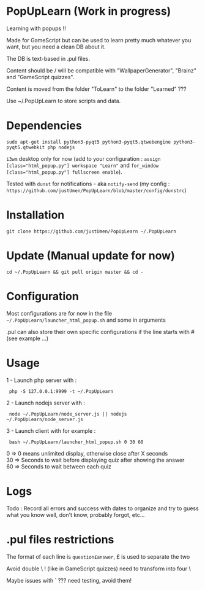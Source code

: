 # PopUpLearn (Work in progress)

Learning with popups !!  

Made for GameScript but can be used to learn pretty much whatever you want, but you need a clean DB about it.  

The DB is text-based in .pul files.  

Content should be / will be compatible with "WallpaperGenerator", "Brainz" and "GameScript quizzes".  

Content is moved from the folder "ToLearn" to the folder "Learned" ???

Use ~/.PopUpLearn to store scripts and data.

# Dependencies

    sudo apt-get install python3-pyqt5 python3-pyqt5.qtwebengine python3-pyqt5.qtwebkit php nodejs

`i3wm` desktop only for now (add to your configuration : `assign [class="html_popup.py"] workspace "Learn"` and `for_window [class="html_popup.py"] fullscreen enable`).  

Tested with `dunst` for notifications - aka `notify-send` (my config : `https://github.com/justUmen/PopUpLearn/blob/master/config/dunstrc`)  

# Installation

    git clone https://github.com/justUmen/PopUpLearn ~/.PopUpLearn

# Update (Manual update for now)

	cd ~/.PopUpLearn && git pull origin master && cd -

# Configuration

Most configurations are for now in the file `~/.PopUpLearn/launcher_html_popup.sh` and some in arguments  

.pul can also store their own specific configurations if the line starts with # (see example ...)  

# Usage

1 - Launch php server with :  

     php -S 127.0.0.1:9999 -t ~/.PopUpLearn

2 - Launch nodejs server with :  

     node ~/.PopUpLearn/node_server.js || nodejs ~/.PopUpLearn/node_server.js

3 - Launch client with for example :  

     bash ~/.PopUpLearn/launcher_html_popup.sh 0 30 60

0 => 0 means unlimited display, otherwise close after X seconds  
30 => Seconds to wait before displaying quiz after showing the answer  
60 => Seconds to wait between each quiz  

# Logs

Todo : Record all errors and success with dates to organize and try to guess what you know well, don't know, probably forgot, etc...

# .pul files restrictions

The format of each line is `question£answer`, £ is used to separate the two  

Avoid double \ ! (like in GameScript quizzes) need to transform into four \  

Maybe issues with ` ??? need testing, avoid them!  
